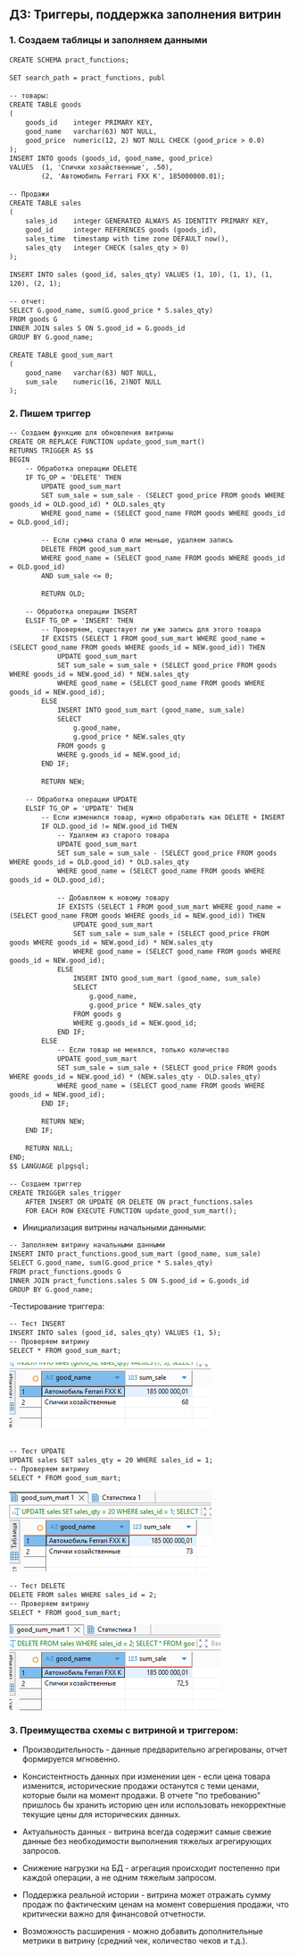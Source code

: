 ## ДЗ: Триггеры, поддержка заполнения витрин



### 1. Создаем таблицы и заполняем данными
```
CREATE SCHEMA pract_functions;

SET search_path = pract_functions, publ

-- товары:
CREATE TABLE goods
(
    goods_id    integer PRIMARY KEY,
    good_name   varchar(63) NOT NULL,
    good_price  numeric(12, 2) NOT NULL CHECK (good_price > 0.0)
);
INSERT INTO goods (goods_id, good_name, good_price)
VALUES 	(1, 'Спички хозайственные', .50),
		(2, 'Автомобиль Ferrari FXX K', 185000000.01);

-- Продажи
CREATE TABLE sales
(
    sales_id    integer GENERATED ALWAYS AS IDENTITY PRIMARY KEY,
    good_id     integer REFERENCES goods (goods_id),
    sales_time  timestamp with time zone DEFAULT now(),
    sales_qty   integer CHECK (sales_qty > 0)
);

INSERT INTO sales (good_id, sales_qty) VALUES (1, 10), (1, 1), (1, 120), (2, 1);

-- отчет:
SELECT G.good_name, sum(G.good_price * S.sales_qty)
FROM goods G
INNER JOIN sales S ON S.good_id = G.goods_id
GROUP BY G.good_name;

CREATE TABLE good_sum_mart
(
	good_name   varchar(63) NOT NULL,
	sum_sale	numeric(16, 2)NOT NULL
);
```

### 2. Пишем триггер
```
-- Создаем функцию для обновления витрины
CREATE OR REPLACE FUNCTION update_good_sum_mart()
RETURNS TRIGGER AS $$
BEGIN
    -- Обработка операции DELETE
    IF TG_OP = 'DELETE' THEN
        UPDATE good_sum_mart 
        SET sum_sale = sum_sale - (SELECT good_price FROM goods WHERE goods_id = OLD.good_id) * OLD.sales_qty
        WHERE good_name = (SELECT good_name FROM goods WHERE goods_id = OLD.good_id);
        
        -- Если сумма стала 0 или меньше, удаляем запись
        DELETE FROM good_sum_mart 
        WHERE good_name = (SELECT good_name FROM goods WHERE goods_id = OLD.good_id) 
        AND sum_sale <= 0;
        
        RETURN OLD;
    
    -- Обработка операции INSERT
    ELSIF TG_OP = 'INSERT' THEN
        -- Проверяем, существует ли уже запись для этого товара
        IF EXISTS (SELECT 1 FROM good_sum_mart WHERE good_name = (SELECT good_name FROM goods WHERE goods_id = NEW.good_id)) THEN
            UPDATE good_sum_mart 
            SET sum_sale = sum_sale + (SELECT good_price FROM goods WHERE goods_id = NEW.good_id) * NEW.sales_qty
            WHERE good_name = (SELECT good_name FROM goods WHERE goods_id = NEW.good_id);
        ELSE
            INSERT INTO good_sum_mart (good_name, sum_sale)
            SELECT 
                g.good_name,
                g.good_price * NEW.sales_qty
            FROM goods g 
            WHERE g.goods_id = NEW.good_id;
        END IF;
        
        RETURN NEW;
    
    -- Обработка операции UPDATE
    ELSIF TG_OP = 'UPDATE' THEN
        -- Если изменился товар, нужно обработать как DELETE + INSERT
        IF OLD.good_id != NEW.good_id THEN
            -- Удаляем из старого товара
            UPDATE good_sum_mart 
            SET sum_sale = sum_sale - (SELECT good_price FROM goods WHERE goods_id = OLD.good_id) * OLD.sales_qty
            WHERE good_name = (SELECT good_name FROM goods WHERE goods_id = OLD.good_id);
            
            -- Добавляем к новому товару
            IF EXISTS (SELECT 1 FROM good_sum_mart WHERE good_name = (SELECT good_name FROM goods WHERE goods_id = NEW.good_id)) THEN
                UPDATE good_sum_mart 
                SET sum_sale = sum_sale + (SELECT good_price FROM goods WHERE goods_id = NEW.good_id) * NEW.sales_qty
                WHERE good_name = (SELECT good_name FROM goods WHERE goods_id = NEW.good_id);
            ELSE
                INSERT INTO good_sum_mart (good_name, sum_sale)
                SELECT 
                    g.good_name,
                    g.good_price * NEW.sales_qty
                FROM goods g 
                WHERE g.goods_id = NEW.good_id;
            END IF;
        ELSE
            -- Если товар не менялся, только количество
            UPDATE good_sum_mart 
            SET sum_sale = sum_sale + (SELECT good_price FROM goods WHERE goods_id = NEW.good_id) * (NEW.sales_qty - OLD.sales_qty)
            WHERE good_name = (SELECT good_name FROM goods WHERE goods_id = NEW.good_id);
        END IF;
        
        RETURN NEW;
    END IF;
    
    RETURN NULL;
END;
$$ LANGUAGE plpgsql;

-- Создаем триггер
CREATE TRIGGER sales_trigger
    AFTER INSERT OR UPDATE OR DELETE ON pract_functions.sales
    FOR EACH ROW EXECUTE FUNCTION update_good_sum_mart();

```
- Инициализация витрины начальными данными:

```
-- Заполняем витрину начальными данными
INSERT INTO pract_functions.good_sum_mart (good_name, sum_sale)
SELECT G.good_name, sum(G.good_price * S.sales_qty)
FROM pract_functions.goods G
INNER JOIN pract_functions.sales S ON S.good_id = G.goods_id
GROUP BY G.good_name;
```

-Тестирование триггера:
```
-- Тест INSERT
INSERT INTO sales (good_id, sales_qty) VALUES (1, 5);
-- Проверяем витрину
SELECT * FROM good_sum_mart;
```
![alt text](image.png)

```

-- Тест UPDATE
UPDATE sales SET sales_qty = 20 WHERE sales_id = 1;
-- Проверяем витрину
SELECT * FROM good_sum_mart;
```
![alt text](image-1.png)

```
-- Тест DELETE
DELETE FROM sales WHERE sales_id = 2;
-- Проверяем витрину
SELECT * FROM good_sum_mart;
```
![alt text](image-2.png)

### 3. Преимущества схемы с витриной и триггером:
- Производительность - данные предварительно агрегированы, отчет формируется мгновенно.

- Консистентность данных при изменении цен - если цена товара изменится, исторические продажи останутся с теми ценами, которые были на момент продажи. В отчете "по требованию" пришлось бы хранить историю цен или использовать некорректные текущие цены для исторических данных.

- Актуальность данных - витрина всегда содержит самые свежие данные без необходимости выполнения тяжелых агрегирующих запросов.

- Снижение нагрузки на БД - агрегация происходит постепенно при каждой операции, а не одним тяжелым запросом.

- Поддержка реальной истории - витрина может отражать сумму продаж по фактическим ценам на момент совершения продажи, что критически важно для финансовой отчетности.

- Возможность расширения - можно добавить дополнительные метрики в витрину (средний чек, количество чеков и т.д.).